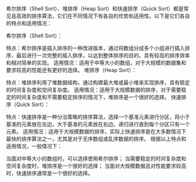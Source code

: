 希尔排序（Shell Sort）、堆排序（Heap Sort）和快速排序（Quick Sort）都是常见且高效的排序算法，它们在不同情况下有各自的优势和适用性。以下是它们各自的特点和适用情况：

希尔排序（Shell Sort）：

特点：希尔排序是插入排序的一种改进版本，通过将数组分成多个小组进行插入排序，最后进行一次完整的插入排序，以达到整体排序的目的。具有较高的排序效率和相对简单的实现。
适用情况：适用于中等大小的数组，对于大规模的数据集和要求较高的性能还有更好的选择。
堆排序（Heap Sort）：

特点：堆排序利用了堆数据结构，通过构建最大堆或最小堆来实现排序，具有稳定的时间复杂度和空间复杂度。
适用情况：适用于大规模数据的排序，对于需要稳定的时间复杂度和不需要稳定排序的情况下，堆排序是一个很好的选择。
快速排序（Quick Sort）：

特点：快速排序是一种分治策略的排序算法，选择一个基准元素进行分区，将小于基准的元素放在左边，大于基准的元素放在右边，递归进行直到每个分区只有一个元素。
适用情况：适用于大规模数据的排序，实际上快速排序是在大多数情况下最快的排序算法之一，尤其是对于无序数组或乱序数据的排序。
根据以上特点和适用情况，一般情况下：

当面对中等大小的数组时，可以选择使用希尔排序；
当需要稳定的时间复杂度和空间复杂度时，堆排序是一个很好的选择；
当面对大规模数据且对性能要求较高时，快速排序通常是一个很好的选择。